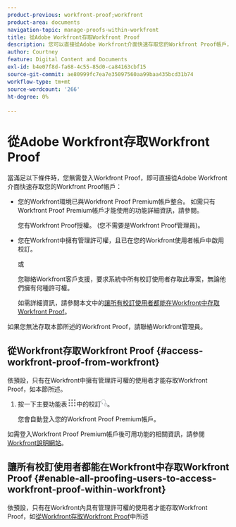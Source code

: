 ```yaml
---
product-previous: workfront-proof;workfront
product-area: documents
navigation-topic: manage-proofs-within-workfront
title: 從Adobe Workfront存取Workfront Proof
description: 您可以直接從Adobe Workfront介面快速存取您的Workfront Proof帳戶，而無需登入Workfront Proof。
author: Courtney
feature: Digital Content and Documents
exl-id: b4e07f8d-fa68-4c55-85d0-ca84163cbf15
source-git-commit: ae80999fc7ea7e35097560aa99baa435bcd31b74
workflow-type: tm+mt
source-wordcount: '266'
ht-degree: 0%

---
```


# 從Adobe Workfront存取Workfront Proof

當滿足以下條件時，您無需登入Workfront Proof，即可直接從Adobe Workfront介面快速存取您的Workfront Proof帳戶：

* 您的Workfront環境已與Workfront Proof Premium帳戶整合。 如需只有Workfront Proof Premium帳戶才能使用的功能詳細資訊，請參閱。

  您有Workfront Proof授權。 (您不需要是Workfront Proof管理員)。

* 您在Workfront中擁有管理許可權，且已在您的Workfront使用者帳戶中啟用校訂。

  或

  您聯絡Workfront客戶支援，要求系統中所有校訂使用者存取此專案，無論他們擁有何種許可權。

  如需詳細資訊，請參閱本文中的[讓所有校訂使用者都能在Workfront中存取Workfront Proof](#enable-all-proofing-users-to-access-workfront-proof-within-workfront)。

如果您無法存取本節所述的Workfront Proof，請聯絡Workfront管理員。

## 從Workfront存取Workfront Proof {#access-workfront-proof-from-workfront}

依預設，只有在Workfront中擁有管理許可權的使用者才能存取Workfront Proof，如本節所述。 

1. 按一下主要功能表![](assets/main-menu-icon.png)中的校訂![](assets/proofing-main-menu.png)。

   您會自動登入您的Workfront Proof Premium帳戶。

如需登入Workfront Proof Premium帳戶後可用功能的相關資訊，請參閱[Workfront說明網站](https://support.workfront.com)。

## 讓所有校訂使用者都能在Workfront中存取Workfront Proof {#enable-all-proofing-users-to-access-workfront-proof-within-workfront}

依預設，只有在Workfront內具有管理許可權的使用者才能存取Workfront Proof，如[從Workfront存取Workfront Proof](#access-workfront-proof-from-workfront)中所述
